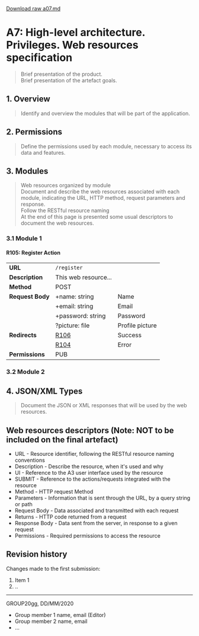 [Download raw a07.md](uploads/12234f4f12f8ac55b9eb21501b972a0b/a07.md)

# A7: High-level architecture. Privileges. Web resources specification

> Brief presentation of the product.  
> Brief presentation of the artefact goals.

## 1. Overview

> Identify and overview the modules that will be part of the application.  

## 2. Permissions

> Define the permissions used by each module, necessary to access its data and features.  

## 3. Modules

> Web resources organized by module  
> Document and describe the web resources associated with each module, indicating the URL, HTTP method, request parameters and response.  
> Follow the RESTful resource naming  
> At the end of this page is presented some usual descriptors to document the web resources.

### 3.1 Module 1

#### R105: Register Action

|   |   |   |
|---|---|---|
| **URL**          | `/register` |  |
| **Description**  | This web resource... |  |
| **Method**       | POST |   |
| **Request Body** | +name: string | Name  |
|   | +email: string | Email  |
|   | +password: string | Password  |
|   | ?picture: file | Profile picture  |
| **Redirects**    | [R106](#r106) | Success |
|   | [R104](#r104) | Error |
| **Permissions** | PUB |  |

### 3.2 Module 2

## 4. JSON/XML Types

> Document the JSON or XML responses that will be used by the web resources.  

## Web resources descriptors (Note: **NOT to be included on the final artefact**)

* URL - Resource identifier, following the RESTful resource naming conventions 
* Description - Describe the resource, when it's used and why
* UI - Reference to the A3 user interface used by the resource
* SUBMIT - Reference to the actions/requests integrated with the resource
* Method - HTTP request Method
* Parameters - Information that is sent through the URL, by a query string or path
* Request Body - Data associated and transmitted with each request
* Returns - HTTP code returned from a request
* Response Body - Data sent from the server, in response to a given request
* Permissions - Required permissions to access the resource

## Revision history

Changes made to the first submission:
1. Item 1
1. ..

***
GROUP20gg, DD/MM/2020
 
* Group member 1 name, email (Editor)
* Group member 2 name, email
* ...